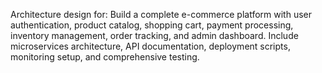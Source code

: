 Architecture design for: Build a complete e-commerce platform with user authentication, product catalog, shopping cart, payment processing, inventory management, order tracking, and admin dashboard. Include microservices architecture, API documentation, deployment scripts, monitoring setup, and comprehensive testing.